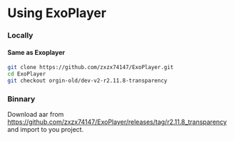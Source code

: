# Using ExoPlayer #

### Locally ###

#### Same as Exoplayer ####
```sh
git clone https://github.com/zxzx74147/ExoPlayer.git
cd ExoPlayer
git checkout orgin-old/dev-v2-r2.11.8-transparency
```
### Binnary ###
Download aar from 
    https://github.com/zxzx74147/ExoPlayer/releases/tag/r2.11.8_transparency 
and import to you project.